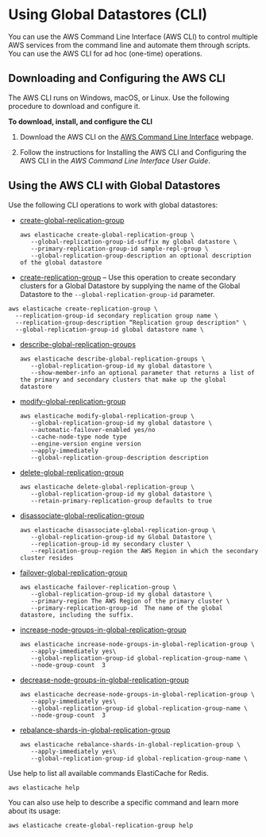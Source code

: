 # Using Global Datastores \(CLI\)<a name="Redis-Global-Clusters-CLI"></a>

You can use the AWS Command Line Interface \(AWS CLI\) to control multiple AWS services from the command line and automate them through scripts\. You can use the AWS CLI for ad hoc \(one\-time\) operations\. 

## Downloading and Configuring the AWS CLI<a name="Redis-Global-Clusters-Downloading-CLI"></a>

The AWS CLI runs on Windows, macOS, or Linux\. Use the following procedure to download and configure it\.

**To download, install, and configure the CLI**

1. Download the AWS CLI on the [AWS Command Line Interface](http://aws.amazon.com/cli) webpage\.

1. Follow the instructions for Installing the AWS CLI and Configuring the AWS CLI in the *AWS Command Line Interface User Guide*\.

## Using the AWS CLI with Global Datastores<a name="Redis-Global-Clusters-Using-CLI"></a>

Use the following CLI operations to work with global datastores: 
+ [create\-global\-replication\-group](https://docs.aws.amazon.com/AmazonElastiCache/latest/APIReference/API_CreateGlobalReplicationGroup.html)

  ```
  aws elasticache create-global-replication-group \
     --global-replication-group-id-suffix my global datastore \
     --primary-replication-group-id sample-repl-group \
     --global-replication-group-description an optional description of the global datastore
  ```
+  [create\-replication\-group](https://docs.aws.amazon.com/AmazonElastiCache/latest/APIReference/API_CreateReplicationGroup.html) – Use this operation to create secondary clusters for a Global Datastore by supplying the name of the Global Datastore to the `--global-replication-group-id` parameter\.

  ```
  aws elasticache create-replication-group \
    --replication-group-id secondary replication group name \
    --replication-group-description “Replication group description" \
    --global-replication-group-id global datastore name \
  ```
+ [describe\-global\-replication\-groups](https://docs.aws.amazon.com/AmazonElastiCache/latest/APIReference/API_DescribeGlobalReplicationGroups.html)

  ```
  aws elasticache describe-global-replication-groups \
     --global-replication-group-id my global datastore \
     --show-member-info an optional parameter that returns a list of the primary and secondary clusters that make up the global datastore
  ```
+ [modify\-global\-replication\-group](https://docs.aws.amazon.com/AmazonElastiCache/latest/APIReference/API_ModifyGlobalReplicationGroup.html)

  ```
  aws elasticache modify-global-replication-group \
     --global-replication-group-id my global datastore \
     --automatic-failover-enabled yes/no 
     --cache-node-type node type              
     --engine-version engine version
     -—apply-immediately
     --global-replication-group-description description
  ```
+ [delete\-global\-replication\-group](https://docs.aws.amazon.com/AmazonElastiCache/latest/APIReference/API_DeleteGlobalReplicationGroup.html)

  ```
  aws elasticache delete-global-replication-group \
     --global-replication-group-id my global datastore \
     --retain-primary-replication-group defaults to true
  ```
+ [disassociate\-global\-replication\-group](https://docs.aws.amazon.com/AmazonElastiCache/latest/APIReference/API_DisassociateGlobalReplicationGroup.html)

  ```
  aws elasticache disassociate-global-replication-group \
     --global-replication-group-id my Global Datastore \
     --replication-group-id my secondary cluster \  
     --replication-group-region the AWS Region in which the secondary cluster resides
  ```
+ [failover\-global\-replication\-group](https://docs.aws.amazon.com/AmazonElastiCache/latest/APIReference/API_FailoverGlobalReplicationGroup.html)

  ```
  aws elasticache failover-replication-group \
     --global-replication-group-id my global datastore \
     --primary-region The AWS Region of the primary cluster \  
     --primary-replication-group-id  The name of the global datastore, including the suffix.
  ```
+ [increase\-node\-groups\-in\-global\-replication\-group](https://docs.aws.amazon.com/AmazonElastiCache/latest/APIReference/API_IncreaseNodeGroupsInGlobalReplicationGroup.html)

  ```
  aws elasticache increase-node-groups-in-global-replication-group \
     --apply-immediately yes\
     --global-replication-group-id global-replication-group-name \
     --node-group-count  3
  ```
+ [decrease\-node\-groups\-in\-global\-replication\-group](https://docs.aws.amazon.com/AmazonElastiCache/latest/APIReference/API_DecreaseNodeGroupsInGlobalReplicationGroup.html)

  ```
  aws elasticache decrease-node-groups-in-global-replication-group \
     --apply-immediately yes\
     --global-replication-group-id global-replication-group-name \
     --node-group-count  3
  ```
+ [rebalance\-shards\-in\-global\-replication\-group](https://docs.aws.amazon.com/AmazonElastiCache/latest/APIReference/API_RebalanceSlotsInGlobalReplicationGroup.html)

  ```
  aws elasticache rebalance-shards-in-global-replication-group \
     --apply-immediately yes\
     --global-replication-group-id global-replication-group-name \
  ```

Use help to list all available commands ElastiCache for Redis\.

```
aws elasticache help
```

You can also use help to describe a specific command and learn more about its usage: 

```
aws elasticache create-global-replication-group help
```
